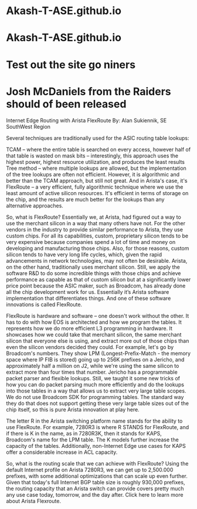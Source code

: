 # Akash-T-ASE.github.io
# Akash-T-ASE.github.io


# Test out the site go niners
# Josh McDaniels from the Raiders should of been released

Internet Edge Routing with Arista FlexRoute
By: Alan Sukiennik, SE SouthWest Region

Several techniques are traditionally used for the ASIC routing table lookups:

TCAM – where the entire table is searched on every access, however half of that table is wasted on mask bits – interestingly, this approach uses the highest power, highest resource utilization, and produces the least results
Tree method – where multiple lookups are allowed, but the implementation of the tree lookups are often not efficient. However, it is algorithmic and better than the TCAM approach, but still not great.
And in Arista's case, it's FlexRoute – a very efficient, fully algorithmic technique where we use the least amount of active silicon resources. It's efficient in terms of storage on the chip, and the results are much better for the lookups than any alternative approaches.


So, what is FlexRoute? Essentially we, at Arista, had figured out a way to use the merchant silicon in a way that many others have not. For the other vendors in the industry to provide similar performance to Arista, they use custom chips. For all its capabilities, custom, proprietary silicon tends to be very expensive because companies spend a lot of time and money on developing and manufacturing those chips. Also, for those reasons, custom silicon tends to have very long life cycles, which, given the rapid advancements in network technologies, may not often be desirable. Arista, on the other hand, traditionally uses merchant silicon. Still, we apply the software R&D to do some incredible things with those chips and achieve performance as capable as that of custom silicon but at a significantly lower price point because the ASIC maker, such as Broadcom, has already done all the chip development work for us. Essentially it’s Arista software implementation that differentiates things. And one of these software innovations is called FlexRoute.



FlexRoute is hardware and software – one doesn't work without the other. It has to do with how EOS is architected and how we program the tables. It represents how we do more efficient L3 programming in hardware. It showcases how we could take that merchant silicon, the same merchant silicon that everyone else is using, and extract more out of those chips than even the silicon vendors decided they could. For example, let's go by Broadcom's numbers. They show LPM (Longest-Prefix-Match - the memory space where IP FIB is stored) going up to 256K prefixes on a Jericho, and approximately half a million on J2, while we're using the same silicon to extract more than four times that number. Jericho has a programmable packet parser and flexible lookups. Still, we taught it some new tricks of how you can do packet parsing much more efficiently and do the lookups into those tables in a way that allows us to extract very large table scopes. We do not use Broadcom SDK for programming tables. The standard way they do that does not support getting these very large table sizes out of the chip itself, so this is pure Arista innovation at play here.

The letter R in the Arista switching platform name stands for the ability to use FlexRoute. For example, 7280R3 is where R STANDS for FlexRoute, and if there is K in the name, as in 7280R3K, then it stands for KAPS, Broadcom's name for the LPM table. The K models further increase the capacity of the tables. Additionally, non-Internet Edge use cases for KAPS offer a considerable increase in ACL capacity.

So, what is the routing scale that we can achieve with FlexRoute? Using the default Internet profile on Arista 7280R3, we can get up to 2,500.000 prefixes, with some additional optimizations that can scale up even further. Given that today's full Internet BGP table size is roughly 930,000 prefixes, the routing capacity that an Arista switch can provide covers pretty much any use case today, tomorrow, and the day after.
Click here to learn more about Arista Flexroute.

